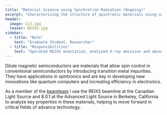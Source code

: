```yaml
---
title: "Material Science using Synchrotron Radiation (Ongoing)"
excerpt: "Characterizing the structure of spintronic materials using soft X-ray spectroscopy"
header:
  image: CLS.jpg
  teaser: REIXS.jpg
sidebar:
  - title: "Role"
    text: "Graduate Student, Researcher"
  - title: "Responsibilities"
    text: "Operated REIXS endstation, analyzed X-ray emission and absorption data, hosted outreach events for general public."
---
```


Dilute magnetic semiconductors are materials that allow spin control in conventional semiconductors by introducing transition metal impurities. They have applications in spintronics and are key in developing new innovations like quantum computers and increating efficiency in electronics.  

As a member of the [beamteam](beamteam.usask.ca) I use the REIXS beamline at the Canadian Light Source and 8.0.1 at the Advanced Light Source in Berkeley, California to analyze key properties in these materials, helping to move forward in critical fields of advance technology.